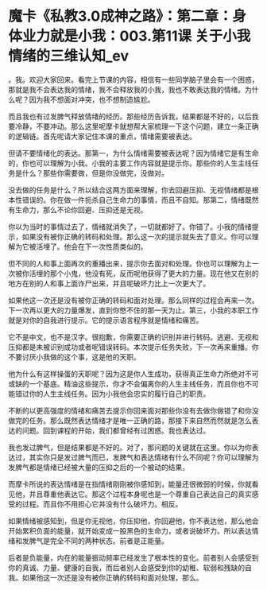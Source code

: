# 魔卡《私教3.0成神之路》：第二章：身体业力就是小我：003.第11课 关于小我情绪的三维认知_ev

。我。欢迎大家回来。看完上节课的内容，相信有一些同学脑子里会有一个困惑，那就是我不会表达我的情绪，我不会释放我的小我，我也不敢表达我的情绪。为什么呢？因为我不想面对冲突，也不想制造尴尬。

而且我也有过发脾气释放情绪的经历。那些经历告诉我，结果都是不好的，以后我要冷静，不要冲动。那么这里呢摩卡就想帮大家梳理一下这个问题，建立一条正确的逻辑链。首先呢请大家记住本课的重点，情绪需要被表达。

但请不要情绪化的表达。那第一，为什么情绪需要被表达呢？因为情绪它是有生命的，你也可以理解为小我。小我的主要工作内容就是提示你。那些你的人生主线任务是什么？那些你需要做，但是你没做完，没做对。

没去做的任务是什么？所以结合这两方面来理解，你去回避压抑、无视情绪都是根本性错误的。你在做一件扼杀自己生命力的事情，而且不自知。那第二，情绪既然有生命力，那么不论你回避、压抑还是无视。

你以为当时的事情过去了，情绪就消失了，一切就都好了。你错了。小我的情绪提示，如果没有被你正确的转码和处理。那么这一次的提示就失去了意义。你可以理解为它被活埋了。他会在下一次性质类似的。

但不同的人和事上面再次的重播出来，提示你去面对和处理。你也可以理解为上一次被你活埋的那个小鬼，他没有死，反而呢他获得了更大的力量。现在他又在别的地方在别的人和事上面诈尸出来，并且呢破坏力比上一次更大了。

如果他这一次还是没有被你正确的转码和面对处理。那么同样的过程会再来一次。下一次再以更大的力量爆发，直到你憋不住的那一天为止。第三，小我的本职工作就是对你的自我进行提示。它的提示语言程序就是情绪和痛苦。

它不是中文，也不是汉字。很抱歉，你需要正确的识别并进行转码。逃避、无视和压抑都是未被识别成功或者呢错误转码。本次提示任务失败，下一次再来重播。你不要讨厌小我做的这个事，这是他的天职。

他为什么有这样操蛋的天职呢？因为这是你人生成功，获得真正生命力所绝对不可或缺的一个基底。精油这些提示，你才不会偏离你的人生主线任务，而且你也不可能错过你的人生主线任务。因为小我他会忠实的履行自己的职责。

不断的以更高强度的情绪和痛苦去提示你回来面对那些你没有去做你做错了和你没做完的任务。那么既然表达情绪才是唯一正确的路，那接下来自然而然就是怎么表达的问题。回到课程的开始，我们都曾经有过困惑。我也表达过。

我也发过脾气，但是结果都是不好的。对了，那问题的关键就在这里。你以为你表达过，其实你只是发过脾气而已，发脾气和表达情绪有什么不同呢？你可以理解为发脾气都是情绪已经被大量的压抑之后的一个被动的结果。

而摩卡所说的表达情绪是在指情绪刚刚被你感知到，能量还很微弱的时候，你就看见他，并且尊重他表达它。那这个过程本身呢也是一个尊重自己表达自己的真实感受的过程。而且你不用担心它并没有什么破坏力。相反。

如果情绪被感知到，但是你无视他，你压抑他，你回避他，你不表达他，那么他会开始累积负面的能量，就开始变成一股黑色的生命力，或者说破坏力。所以表达情绪和发脾气是完全不同的两种状态。前者是正能量。

后者是负能量，内在的能量振动频率已经发生了根本性的变化。前者别人会感受到你的真诚、力量、健康的自我，而后者别人会感受到你的幼稚、软弱和残缺的自我。如果他这一次还是没有被你正确的转码和面对处理，那么。

